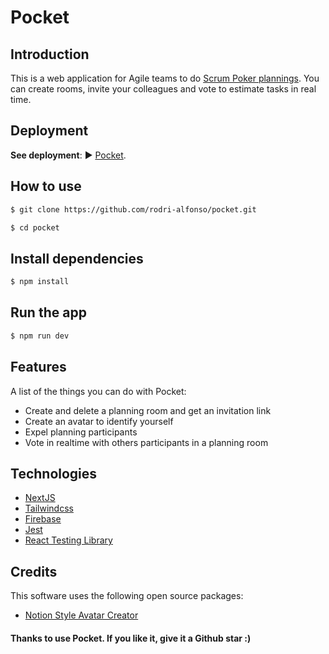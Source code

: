 # Pocket

## Introduction

This is a web application for Agile teams to do [Scrum Poker plannings](https://asana.com/es/resources/planning-poker). You can create rooms, invite your colleagues and vote to estimate tasks in real time.

## Deployment

**See deployment**: ▶︎ [Pocket](https://pocket-planning.vercel.app/).

## How to use

```bash
$ git clone https://github.com/rodri-alfonso/pocket.git
```

```bash
$ cd pocket
```

## Install dependencies

```bash
$ npm install
```

## Run the app

```bash
$ npm run dev
```

## Features

A list of the things you can do with Pocket:

- Create and delete a planning room and get an invitation link
- Create an avatar to identify yourself
- Expel planning participants
- Vote in realtime with others participants in a planning room

## Technologies

- [NextJS](https://nextjs.org/)
- [Tailwindcss](https://tailwindcss.com/)
- [Firebase](https://firebase.google.com/)
- [Jest](https://jestjs.io/)
- [React Testing Library](https://testing-library.com/)

## Credits

This software uses the following open source packages:

- [Notion Style Avatar Creator](https://www.drawkit.com/product/notion-style-avatar-creator)

#### Thanks to use Pocket. If you like it, give it a Github star :)
